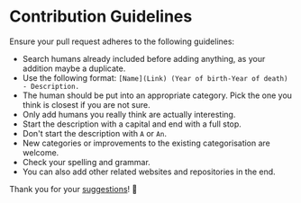 # Contribution Guidelines
Ensure your pull request adheres to the following guidelines:
- Search humans already included before adding anything, as your addition maybe a duplicate.
- Use the following format: `[Name](Link) (Year of birth-Year of death) - Description.`
- The human should be put into an appropriate category. Pick the one you think is closest if you are not sure.
- Only add humans you really think are actually interesting.
- Start the description with a capital and end with a full stop.
- Don't start the description with `A` or `An`.
- New categories or improvements to the existing categorisation are welcome.
- Check your spelling and grammar.
- You can also add other related websites and repositories in the end.

Thank you for your [suggestions](../../edit/master/readme.md)! 💜